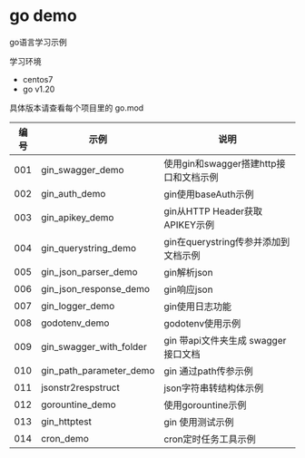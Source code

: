 # go demo

go语言学习示例

学习环境

- centos7
- go v1.20

具体版本请查看每个项目里的 go.mod


| 编号 | 示例                    | 说明                                   |
|------|-------------------------|--------------------------------------|
| 001  | gin_swagger_demo        | 使用gin和swagger搭建http接口和文档示例 |
| 002  | gin_auth_demo           | gin使用baseAuth示例                    |
| 003  | gin_apikey_demo         | gin从HTTP Header获取APIKEY示例         |
| 004  | gin_querystring_demo    | gin在querystring传参并添加到文档示例   |
| 005  | gin_json_parser_demo    | gin解析json                            |
| 006  | gin_json_response_demo  | gin响应json                            |
| 007  | gin_logger_demo         | gin使用日志功能                        |
| 008  | godotenv_demo           | godotenv使用示例                       |
| 009  | gin_swagger_with_folder | gin 带api文件夹生成 swagger 接口文档   |
| 010  | gin_path_parameter_demo | gin 通过path传参示例                   |
| 011  | jsonstr2respstruct      | json字符串转结构体示例                 |
| 012  | gorountine_demo         | 使用gorountine示例                     |
| 013  | gin_httptest            | gin 使用测试示例                       |
| 014  | cron_demo               | cron定时任务工具示例                   |
